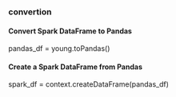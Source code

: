 ### convertion
#### Convert Spark DataFrame to Pandas
pandas_df = young.toPandas()
#### Create a Spark DataFrame from Pandas
spark_df = context.createDataFrame(pandas_df)
